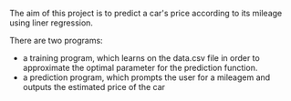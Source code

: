 The aim of this project is to predict a car's price according to its mileage using liner regression.

There are two programs:  
- a training program, which learns on the data.csv file in order to approximate the optimal parameter for the prediction function.
- a prediction program, which prompts the user for a mileagem and outputs the estimated price of the car